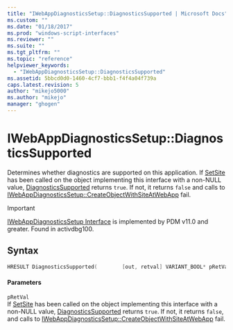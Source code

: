 ```yaml
---
title: "IWebAppDiagnosticsSetup::DiagnosticsSupported | Microsoft Docs"
ms.custom: ""
ms.date: "01/18/2017"
ms.prod: "windows-script-interfaces"
ms.reviewer: ""
ms.suite: ""
ms.tgt_pltfrm: ""
ms.topic: "reference"
helpviewer_keywords: 
  - "IWebAppDiagnosticsSetup::DiagnosticsSupported"
ms.assetid: 5bbcd0d0-1460-4cf7-bbb1-f4f4a04f739a
caps.latest.revision: 5
author: "mikejo5000"
ms.author: "mikejo"
manager: "ghogen"
---
```

# IWebAppDiagnosticsSetup::DiagnosticsSupported
Determines whether diagnostics are supported on this application. If [SetSite](http://go.microsoft.com/fwlink/?LinkId=232439) has been called on the object implementing this interface with a non-NULL value, [DiagnosticsSupported](../../winscript/reference/iwebappdiagnosticssetup-diagnosticssupported.md) returns `true`. If not, it returns `false` and calls to [IWebAppDiagnosticsSetup::CreateObjectWithSiteAtWebApp](../../winscript/reference/iwebappdiagnosticssetup-createobjectwithsiteatwebapp.md) fail.  
  
> [!IMPORTANT]
>  [IWebAppDiagnosticsSetup Interface](../../winscript/reference/iwebappdiagnosticssetup-interface.md) is implemented by PDM v11.0 and greater. Found in activdbg100.  
  
## Syntax  
  
```cpp  
HRESULT DiagnosticsSupported(        [out, retval] VARIANT_BOOL* pRetVal        );  
```  
  
#### Parameters  
 `pRetVal`  
 If [SetSite](http://go.microsoft.com/fwlink/?LinkId=232439) has been called on the object implementing this interface with a non-NULL value, [DiagnosticsSupported](../../winscript/reference/iwebappdiagnosticssetup-diagnosticssupported.md) returns `true`. If not, it returns `false`, and calls to [IWebAppDiagnosticsSetup::CreateObjectWithSiteAtWebApp](../../winscript/reference/iwebappdiagnosticssetup-createobjectwithsiteatwebapp.md) fail.